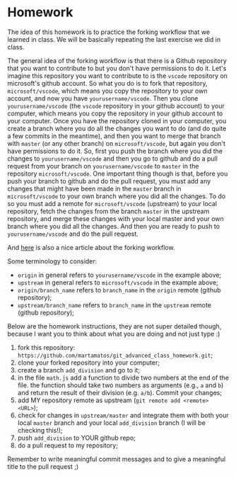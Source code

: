 # Homework

The idea of this homework is to practice the forking workflow that we learned in class. We will be basically repeating the last exercise we did in class.

The general idea of the forking workflow is that there is a Github repository that you want to contribute to but you don't have permissions to do it. Let's imagine this repository you want to contribute to is the `vscode` repository on microsoft's github account.
So what you do is to fork that repository, `microsoft/vscode`, which means you copy the repository to your own account, and now you have `yourusername/vscode`. Then you clone `yourusername/vscode` (the `vscode` repository in your github account) to your computer, which means you copy the repository in your github account to your computer.
Once you have the repository cloned in your computer, you create a branch where you do all the changes you want to do (and do quite a few commits in the meantime), and then you want to merge that branch with `master` (or any other branch) on `microsoft/vscode`, but again you don't have permissions to do it. So, first you push the branch where you did the changes to `yourusername/vscode` and then you go to github and do a pull request from your branch on `yourusername/vscode` to `master` in the repository `microsoft/vscode`.
One important thing though is that, before you push your branch to github and do the pull request, you must add any changes that might have been made in the `master` branch in `microsoft/vscode` to your own branch where you did all the changes. To do so you must add a remote for `microsoft/vscode` (upstream) to your local repository, fetch the changes from the branch `master` in the upstream repository, and merge these changes with your local master and your own branch where you did all the changes. And then you are ready to push to `yourusername/vscode` and do the pull request.

And [here](https://www.atlassian.com/git/tutorials/comparing-workflows/forking-workflow) is also a nice article about the forking workflow.

Some terminology to consider:
 - `origin` in general refers to `yourusername/vscode` in the example above;
 - `upstream` in general refers to `microsoft/vscode` in the example above;
 - `origin/branch_name`  refers to `branch_name` in the `origin` remote (github repository);
 - `upstream/branch_name`  refers to `branch_name` in the `upstream` remote (github repository);


Below are the homework instructions, they are not super detailed though, because I want you to think about what you are doing and not just type :)


1. fork this repository: `https://github.com/martamatos/git_advanced_class_homework.git`;
2. clone your forked repository into your computer;
3. create a branch `add_division` and go to it;
4. in the file `math.js` add a function to divide two numbers at the end of the file. the function should take two numbers as arguments (e.g., `a` and `b`) and return the result of their division (e.g. `a/b`). Commit your changes;
5. add MY repository remote as upstream (`git remote add <remote> <URL>`);
6. check for changes in `upstream/master` and integrate them with both your local `master` branch and your local `add_division` branch (I will be checking this!);
7. push `add_division` to YOUR github repo;
8. do a pull request to my repository;

Remember to write meaningful commit messages and to give a meaningful title to the pull request ;)




